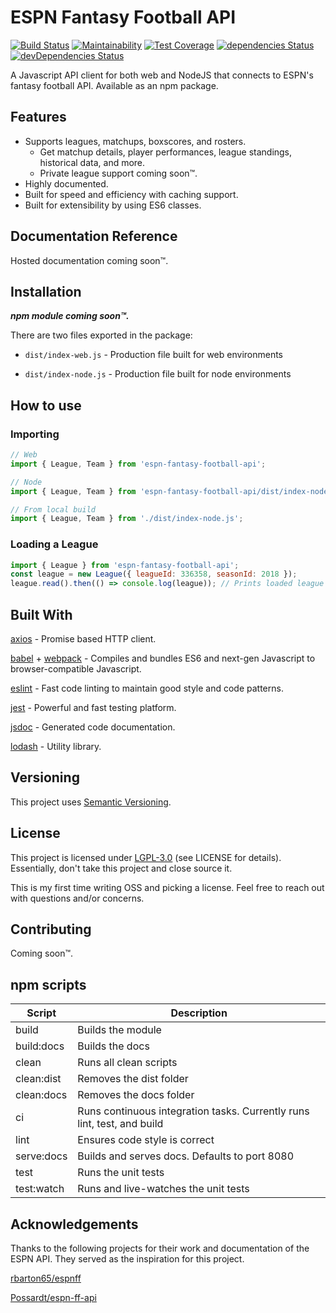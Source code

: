 # ESPN Fantasy Football API
[![Build Status](https://travis-ci.org/mkreiser/ESPN-Fantasy-Football-API.svg?branch=master)](https://travis-ci.org/mkreiser/ESPN-Fantasy-Football-API) [![Maintainability](https://api.codeclimate.com/v1/badges/548bae8930b5efad0418/maintainability)](https://codeclimate.com/github/mkreiser/ESPN-Fantasy-Football-API/maintainability) [![Test Coverage](https://api.codeclimate.com/v1/badges/548bae8930b5efad0418/test_coverage)](https://codeclimate.com/github/mkreiser/ESPN-Fantasy-Football-API/test_coverage) [![dependencies Status](https://david-dm.org/mkreiser/ESPN-Fantasy-Football-API/status.svg)](https://david-dm.org/mkreiser/ESPN-Fantasy-Football-API) [![devDependencies Status](https://david-dm.org/mkreiser/ESPN-Fantasy-Football-API/dev-status.svg)](https://david-dm.org/mkreiser/ESPN-Fantasy-Football-API?type=dev)

A Javascript API client for both web and NodeJS that connects to ESPN's fantasy football API. Available as an npm package.

## Features

* Supports leagues, matchups, boxscores, and rosters.
  * Get matchup details, player performances, league standings, historical data, and more.
  * Private league support coming soon™.
* Highly documented.
* Built for speed and efficiency with caching support.
* Built for extensibility by using ES6 classes.

## Documentation Reference

Hosted documentation coming soon™.

## Installation

***npm module coming soon™.***

There are two files exported in the package:

* `dist/index-web.js` - Production file built for web environments

* `dist/index-node.js` - Production file built for node environments

## How to use

### Importing

```javascript
// Web
import { League, Team } from 'espn-fantasy-football-api';

// Node
import { League, Team } from 'espn-fantasy-football-api/dist/index-node.js';

// From local build
import { League, Team } from './dist/index-node.js';
```

### Loading a League

```javascript
import { League } from 'espn-fantasy-football-api';
const league = new League({ leagueId: 336358, seasonId: 2018 });
league.read().then(() => console.log(league)); // Prints loaded league
```

## Built With

[axios](https://github.com/axios/axios) - Promise based HTTP client.

[babel](https://github.com/babel/babel) + [webpack](https://github.com/webpack/webpack) - Compiles and bundles ES6 and next-gen Javascript to browser-compatible Javascript.

[eslint](https://github.com/eslint/eslint) - Fast code linting to maintain good style and code patterns.

[jest](https://github.com/facebook/jest) - Powerful and fast testing platform.

[jsdoc](https://github.com/jsdoc3/jsdoc) - Generated code documentation.

[lodash](https://github.com/lodash/lodash) - Utility library.

## Versioning

This project uses [Semantic Versioning](https://semver.org/).

## License

This project is licensed under [LGPL-3.0](https://choosealicense.com/licenses/lgpl-3.0/) (see LICENSE for details). Essentially, don't take this project and close source it.

This is my first time writing OSS and picking a license. Feel free to reach out with questions and/or concerns.


## Contributing

Coming soon™.

## npm scripts

| Script     | Description                                                  |
| ---------- | ------------------------------------------------------------ |
| build      | Builds the module                                            |
| build:docs | Builds the docs                                              |
| clean      | Runs all clean scripts                                       |
| clean:dist | Removes the dist folder                                      |
| clean:docs | Removes the docs folder                                      |
| ci         | Runs continuous integration tasks. Currently runs lint, test, and build |
| lint       | Ensures code style is correct                                |
| serve:docs | Builds and serves docs. Defaults to port 8080                |
| test       | Runs the unit tests                                          |
| test:watch | Runs and live-watches the unit tests                         |

## Acknowledgements

Thanks to the following projects for their work and documentation of the ESPN API. They served as the inspiration for this project.

[rbarton65/espnff](https://github.com/rbarton65/espnff)

[Possardt/espn-ff-api](https://github.com/Possardt/espn-ff-api)